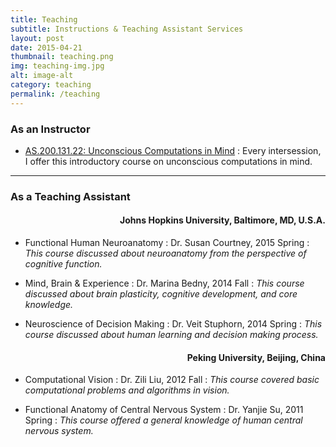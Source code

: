 ```yaml
---
title: Teaching
subtitle: Instructions & Teaching Assistant Services
layout: post
date: 2015-04-21
thumbnail: teaching.png
img: teaching-img.jpg
alt: image-alt
category: teaching
permalink: /teaching
---
```



<h3 class="post-section-title"> As an Instructor </h3>

* [AS.200.131.22: Unconscious Computations in Mind](https://github.com/ftvision/AS.200.131.22)
: Every intersession, I offer this introductory course on unconscious computations in mind. 

<hr>

<h3 class="post-section-title"> As a Teaching Assistant </h3>

<h4 style="text-align: right">  Johns Hopkins University, Baltimore, MD, U.S.A. </h4>

* Functional Human Neuroanatomy
: Dr. Susan Courtney, 2015 Spring
: _This course discussed about neuroanatomy from the perspective of cognitive function._

* Mind, Brain & Experience
: Dr. Marina Bedny, 2014 Fall
: _This course discussed about brain plasticity, cognitive development, and core knowledge._

* Neuroscience of Decision Making
: Dr. Veit Stuphorn, 2014 Spring
: _This course discussed about human learning and decision making process._

<h4 style="text-align: right">  Peking University, Beijing, China </h4>

* Computational Vision
: Dr. Zili Liu, 2012 Fall
: *This course covered basic computational problems and algorithms in vision.*

* Functional Anatomy of Central Nervous System
: Dr. Yanjie Su, 2011 Spring
: _This course offered a general knowledge of human central nervous system._
